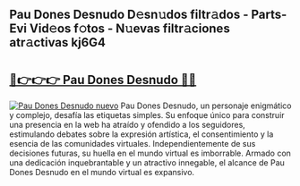 ## Pau Dones Desnudo D𝚎sn𝚞dos filtr𝚊dos - Parts-Evi Vid𝚎os f𝚘tos - N𝚞evas filtr𝚊ciones atr𝚊ctivas kj6G4

# <h2><a href="http://mb4ckg8.tromn.icu/?c=Pau+Dones+Desnudo">🔗👉👉👉 Pau Dones Desnudo 🔗🔗</a></h2>

[![Pau Dones Desnudo nuevo](https://i.imgur.com/pEAQMta.gif)](http://mb4ckg8.tromn.icu/?c=Pau+Dones+Desnudo)
Pau Dones Desnudo, un personaje enigmático y complejo, desafía las etiquetas simples. Su enfoque único para construir una presencia en la web ha atraído y ofendido a los seguidores, estimulando debates sobre la expresión artística, el consentimiento y la esencia de las comunidades virtuales. Independientemente de sus decisiones futuras, su huella en el mundo virtual es imborrable. Armado con una dedicación inquebrantable y un atractivo innegable, el alcance de Pau Dones Desnudo en el mundo virtual es expansivo.
